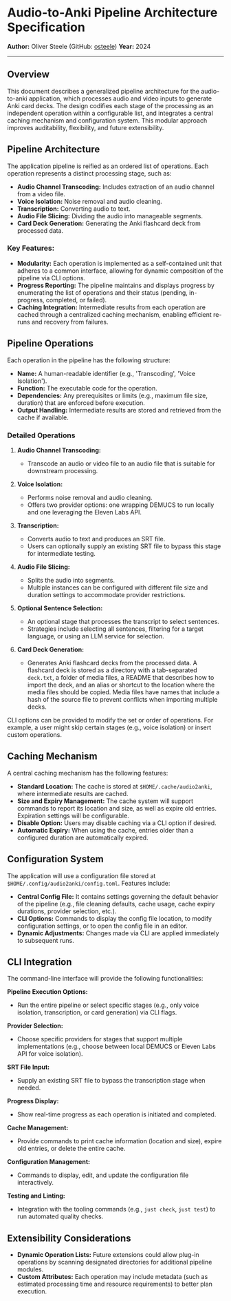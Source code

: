 # Audio-to-Anki Pipeline Architecture Specification

**Author:** Oliver Steele (GitHub: [osteele](https://github.com/osteele))
**Year:** 2024

---
 
## Overview

This document describes a generalized pipeline architecture for the audio-to-anki application, which processes audio and video inputs to generate Anki card decks. The design codifies each stage of the processing as an independent operation within a configurable list, and integrates a central caching mechanism and configuration system. This modular approach improves auditability, flexibility, and future extensibility.

## Pipeline Architecture

The application pipeline is reified as an ordered list of operations. Each operation represents a distinct processing stage, such as:

- **Audio Channel Transcoding:** Includes extraction of an audio channel from a video file.
- **Voice Isolation:** Noise removal and audio cleaning.
- **Transcription:** Converting audio to text.
- **Audio File Slicing:** Dividing the audio into manageable segments.
- **Card Deck Generation:** Generating the Anki flashcard deck from processed data.

### Key Features:

- **Modularity:** Each operation is implemented as a self-contained unit that adheres to a common interface, allowing for dynamic composition of the pipeline via CLI options.
- **Progress Reporting:** The pipeline maintains and displays progress by enumerating the list of operations and their status (pending, in-progress, completed, or failed).
- **Caching Integration:** Intermediate results from each operation are cached through a centralized caching mechanism, enabling efficient re-runs and recovery from failures.

## Pipeline Operations

Each operation in the pipeline has the following structure:

- **Name:** A human-readable identifier (e.g., 'Transcoding', 'Voice Isolation').
- **Function:** The executable code for the operation.
- **Dependencies:** Any prerequisites or limits (e.g., maximum file size, duration) that are enforced before execution.
- **Output Handling:** Intermediate results are stored and retrieved from the cache if available.

### Detailed Operations

1. **Audio Channel Transcoding:**
   - Transcode an audio or video file to an audio file that is suitable for downstream processing.

2. **Voice Isolation:**
   - Performs noise removal and audio cleaning.
   - Offers two provider options: one wrapping DEMUCS to run locally and one leveraging the Eleven Labs API.

3. **Transcription:**
   - Converts audio to text and produces an SRT file.
   - Users can optionally supply an existing SRT file to bypass this stage for intermediate testing.

4. **Audio File Slicing:**
   - Splits the audio into segments.
   - Multiple instances can be configured with different file size and duration settings to accommodate provider restrictions.

5. **Optional Sentence Selection:**
   - An optional stage that processes the transcript to select sentences.
   - Strategies include selecting all sentences, filtering for a target language, or using an LLM service for selection.

6. **Card Deck Generation:**
   - Generates Anki flashcard decks from the processed data. A flashcard deck is stored as a directory with a tab-separated `deck.txt`, a folder of media files, a README that describes how to import the deck, and an alias or shortcut to the location where the media files should be copied. Media files have names that include a hash of the source file to prevent conflicts when importing multiple decks.

CLI options can be provided to modify the set or order of operations. For example, a user might skip certain stages (e.g., voice isolation) or insert custom operations.

## Caching Mechanism

A central caching mechanism has the following features:

- **Standard Location:** The cache is stored at `$HOME/.cache/audio2anki`, where intermediate results are cached.
- **Size and Expiry Management:** The cache system will support commands to report its location and size, as well as expire old entries. Expiration settings will be configurable.
- **Disable Option:** Users may disable caching via a CLI option if desired.
- **Automatic Expiry:** When using the cache, entries older than a configured duration are automatically expired.

## Configuration System

The application will use a configuration file stored at `$HOME/.config/audio2anki/config.toml`. Features include:

- **Central Config File:** It contains settings governing the default behavior of the pipeline (e.g., file cleaning defaults, cache usage, cache expiry durations, provider selection, etc.).
- **CLI Options:** Commands to display the config file location, to modify configuration settings, or to open the config file in an editor.
- **Dynamic Adjustments:** Changes made via CLI are applied immediately to subsequent runs.

## CLI Integration

The command-line interface will provide the following functionalities:

**Pipeline Execution Options:**
  - Run the entire pipeline or select specific stages (e.g., only voice isolation, transcription, or card generation) via CLI flags.

**Provider Selection:**
  - Choose specific providers for stages that support multiple implementations (e.g., choose between local DEMUCS or Eleven Labs API for voice isolation).

**SRT File Input:**
  - Supply an existing SRT file to bypass the transcription stage when needed.

**Progress Display:**
  - Show real-time progress as each operation is initiated and completed.

**Cache Management:**
  - Provide commands to print cache information (location and size), expire old entries, or delete the entire cache.

**Configuration Management:**
  - Commands to display, edit, and update the configuration file interactively.

**Testing and Linting:**
  - Integration with the tooling commands (e.g., `just check`, `just test`) to run automated quality checks.

## Extensibility Considerations

- **Dynamic Operation Lists:** Future extensions could allow plug-in operations by scanning designated directories for additional pipeline modules.
- **Custom Attributes:** Each operation may include metadata (such as estimated processing time and resource requirements) to better plan execution.
